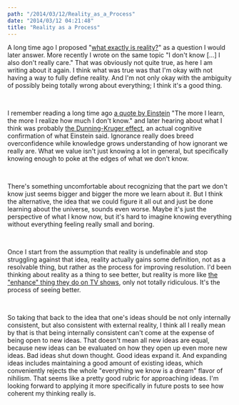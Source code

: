 ```yaml
---
path: "/2014/03/12/Reality_as_a_Process" 
date: "2014/03/12 04:21:48" 
title: "Reality as a Process" 
---
```

<p>A long time ago I proposed "<a href="http://typewriting.org/2010/01/13/Reality/#content">what exactly is reality?</a>" as a question I would later answer. More recently I wrote on the same topic "I don't know [...] I also don't really care." That was obviously not quite true, as here I am writing about it again. I think what was true was that I'm okay with not having a way to fully define reality. And I'm not only okay with the ambiguity of possibly being totally wrong about everything; I think it's a good thing.</p><br><p>I remember reading a long time ago <a href="http://www.goodreads.com/quotes/620163-the-more-i-learn-the-more-i-realize-how-much">a quote by Einstein</a> "The more I learn, the more I realize how much I don't know." and later hearing about what I think was probably <a href="http://en.wikipedia.org/wiki/Dunning%E2%80%93Kruger_effect">the Dunning-Kruger effect</a>, an actual cognitive confirmation of what Einstein said. Ignorance really does breed overconfidence while knowledge grows understanding of how ignorant we really are. What we value isn't just knowing a lot in general, but specifically knowing enough to poke at the edges of what we don't know.</p><br><p>There's something uncomfortable about recognizing that the part we don't know just seems bigger and bigger the more we learn about it. But I think the alternative, the idea that we could figure it all out and just be done learning about the universe, sounds even worse. Maybe it's just the perspective of what I know now, but it's hard to imagine knowing everything without everything feeling really small and boring.</p><br><p>Once I start from the assumption that reality is undefinable and stop struggling against that idea, reality actually gains some definition, not as a resolvable thing, but rather as the process for improving resolution. I'd been thinking about reality as a thing to see better, but reality is more like <a href="https://www.youtube.com/watch?v=Vxq9yj2pVWk">the "enhance" thing they do on TV shows</a>, only not totally ridiculous. It's the process of seeing better.</p><br><p>So taking that back to the idea that one's ideas should be not only internally consistent, but also consistent with external reality, I think all I really mean by that is that being internally consistent can't come at the expense of being open to new ideas. That doesn't mean all new ideas are equal, because new ideas can be evaluated on how they open up even more new ideas. Bad ideas shut down thought. Good ideas expand it. And expanding ideas includes maintaining a good amount of existing ideas, which conveniently rejects the whole "everything we know is a dream" flavor of nihilism. That seems like a pretty good rubric for approaching ideas. I'm looking forward to applying it more specifically in future posts to see how coherent my thinking really is.</p>